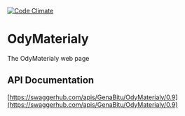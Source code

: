 [![Code Climate](https://codeclimate.com/github/GenaBitu/OdyMaterialy.png)](https://codeclimate.com/github/GenaBitu/OdyMaterialy)
# OdyMaterialy
The OdyMaterialy web page

## API Documentation
[https://swaggerhub.com/apis/GenaBitu/OdyMaterialy/0.9](https://swaggerhub.com/apis/GenaBitu/OdyMaterialy/0.9)
